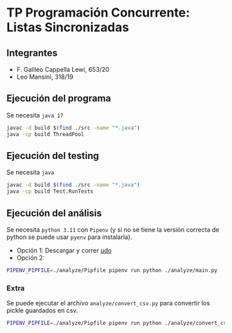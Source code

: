# TP Programación Concurrente: Listas Sincronizadas

## Integrantes

* F. Galileo Cappella Lewi, 653/20
* Leo Mansini, 318/19

## Ejecución del programa
Se necesita `java 17`
```bash
javac -d build $(find ./src -name "*.java")
java -cp build ThreadPool
```

## Ejecución del testing
Se necesita `java`
```bash
javac -d build $(find ./src -name "*.java")
java -cp build Test.RunTests
```

## Ejecución del análisis
Se necesita `python 3.11` con `Pipenv` (y si no se tiene la versión correcta de python se puede usar `pyenv` para instalarla).

* Opción 1: Descargar y correr [udo](dev.galileocap.me/udo)
* Opción 2: 
```bash
PIPENV_PIPFILE=./analyze/Pipfile pipenv run python ./analyze/main.py
```

### Extra
Se puede ejecutar el archivo `analyze/convert_csv.py` para convertir los pickle guardados en csv.
```bash
PIPENV_PIPFILE=./analyze/Pipfile pipenv run python ./analyze/convert_csv.py
```
